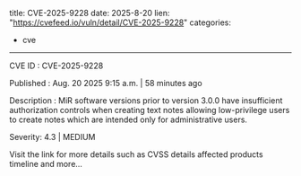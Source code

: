  
title: CVE-2025-9228
date: 2025-8-20
lien: "https://cvefeed.io/vuln/detail/CVE-2025-9228"
categories:
  - cve
---

CVE ID : CVE-2025-9228

Published :  Aug. 20
2025
9:15 a.m. | 58 minutes ago

Description : MiR software versions prior to version 3.0.0 have insufficient authorization controls when creating text notes
allowing low-privilege users to create notes which are intended only for administrative users.

Severity: 4.3 | MEDIUM

Visit the link for more details
such as CVSS details
affected products
timeline
and more...
